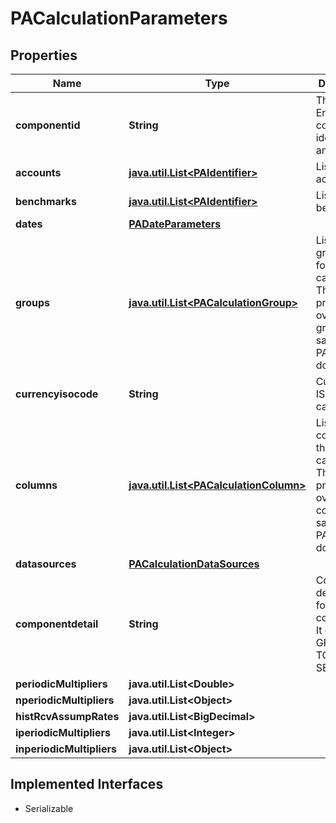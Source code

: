 

# PACalculationParameters


## Properties

Name | Type | Description | Notes
------------ | ------------- | ------------- | -------------
**componentid** | **String** | The PA Engine component identifier to analyze. | 
**accounts** | [**java.util.List&lt;PAIdentifier&gt;**](PAIdentifier.md) | List of accounts. |  [optional]
**benchmarks** | [**java.util.List&lt;PAIdentifier&gt;**](PAIdentifier.md) | List of benchmarks. |  [optional]
**dates** | [**PADateParameters**](PADateParameters.md) |  |  [optional]
**groups** | [**java.util.List&lt;PACalculationGroup&gt;**](PACalculationGroup.md) | List of groupings for the PA calculation. This will take precedence over the groupings saved in the PA document. |  [optional]
**currencyisocode** | **String** | Currency ISO code for calculation. |  [optional]
**columns** | [**java.util.List&lt;PACalculationColumn&gt;**](PACalculationColumn.md) | List of columns for the PA calculation. This will take precedence over the columns saved in the PA document. |  [optional]
**datasources** | [**PACalculationDataSources**](PACalculationDataSources.md) |  |  [optional]
**componentdetail** | **String** | Component detail type for the PA component. It can be GROUPS or TOTALS or SECURITIES. |  [optional]
**periodicMultipliers** | **java.util.List&lt;Double&gt;** |  |  [optional]
**nperiodicMultipliers** | **java.util.List&lt;Object&gt;** |  |  [optional]
**histRcvAssumpRates** | **java.util.List&lt;BigDecimal&gt;** |  |  [optional]
**iperiodicMultipliers** | **java.util.List&lt;Integer&gt;** |  |  [optional]
**inperiodicMultipliers** | **java.util.List&lt;Object&gt;** |  |  [optional]


## Implemented Interfaces

* Serializable


